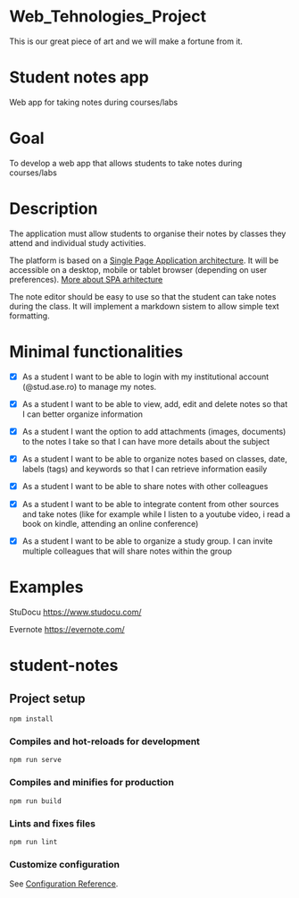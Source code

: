 
# Web_Tehnologies_Project
This is our great piece of art and we will make a fortune from it.

# Student notes app

Web app for taking notes during courses/labs

# Goal

To develop a web app that allows students to take notes during courses/labs

# Description

The application must allow students to organise their notes by classes they attend and individual study activities.

The platform is based on a [Single Page Application architecture](https://en.wikipedia.org/wiki/Single-page_application). It will be accessible on a desktop, mobile or tablet browser (depending on user preferences).
[More about SPA arhitecture](https://dzone.com/articles/what-is-a-single-page-application)

The note editor should be easy to use so that the student can take notes during the class. It will implement a markdown sistem to allow simple text formatting.

# Minimal functionalities


- [x] As a student I want to be able to login with my institutional account (@stud.ase.ro) to manage my notes.


- [x] As a student I want to be able to view, add, edit and delete notes so that I can better organize information

- [x] As a student I want the option to add attachments (images, documents) to the notes I take so that I can have more details about the subject

- [x] As a student I want to be able to organize notes based on classes, date, labels (tags) and keywords so that I can retrieve information easily 

- [x] As a student I want to be able to share notes with other colleagues 

- [x] As a student I want to be able to integrate content from other sources and take notes (like for example while I listen to a youtube video, i read a book on kindle, attending an online conference)

- [x] As a student I want to be able to organize a study group. I can invite multiple colleagues that will share notes within the group
# Examples
StuDocu
https://www.studocu.com/

Evernote
https://evernote.com/



# student-notes

## Project setup
```
npm install
```

### Compiles and hot-reloads for development
```
npm run serve
```

### Compiles and minifies for production
```
npm run build
```

### Lints and fixes files
```
npm run lint
```

### Customize configuration
See [Configuration Reference](https://cli.vuejs.org/config/).
